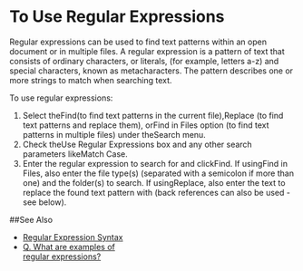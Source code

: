 # To Use Regular Expressions

Regular expressions can be used to find text patterns within an open document
or in multiple files. A regular expression is a pattern of text that consists of
ordinary characters, or literals, (for example, letters a-z) and special
characters, known as metacharacters. The pattern describes one or more strings
to match when searching text.

To use regular expressions:

1. Select theFind(to find text patterns in the current file),Replace (to find text patterns and replace them), orFind in Files
option (to find text patterns in multiple files) under theSearch menu.
2. Check theUse Regular Expressions box and any other search
parameters likeMatch Case.
3. Enter the regular expression to search for and clickFind. If usingFind in Files, also enter the file type(s) (separated with a semicolon if
more than one) and the folder(s) to search. If usingReplace, also
enter the text to replace the found text pattern with (back references can
also be used - see below).

##See Also

- [Regular Expression Syntax](search_regexp_syntax)
- [Q. What are examples of \
regular expressions?](../../faq/search/search_reg_exp_ex)
